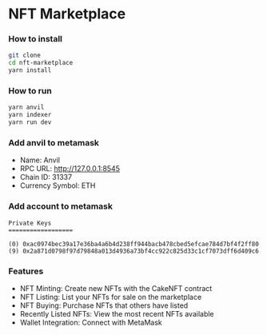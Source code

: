 # NFT Marketplace 
### How to install
```bash
git clone
cd nft-marketplace
yarn install
```

### How to run
```bash
yarn anvil
yarn indexer
yarn run dev
```
### Add anvil to metamask
- Name: Anvil
- RPC URL: http://127.0.0.1:8545
- Chain ID: 31337
- Currency Symbol: ETH
### Add account to metamask
```
Private Keys
==================

(0) 0xac0974bec39a17e36ba4a6b4d238ff944bacb478cbed5efcae784d7bf4f2ff80 
(9) 0x2a871d0798f97d79848a013d4936a73bf4cc922c825d33c1cf7073dff6d409c6 
```
### Features 
- NFT Minting: Create new NFTs with the CakeNFT contract
- NFT Listing: List your NFTs for sale on the marketplace
- NFT Buying: Purchase NFTs that others have listed
- Recently Listed NFTs: View the most recent NFTs available
- Wallet Integration: Connect with MetaMask

